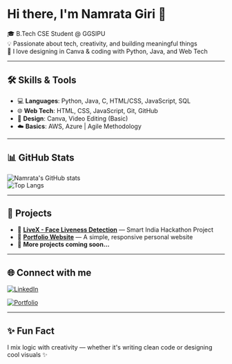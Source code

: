 # Hi there, I'm Namrata Giri 👋

🎓 B.Tech CSE Student @ GGSIPU  
💡 Passionate about tech, creativity, and building meaningful things  
🎨 I love designing in Canva & coding with Python, Java, and Web Tech  

---

## 🛠️ Skills & Tools

- 💻 **Languages**: Python, Java, C, HTML/CSS, JavaScript, SQL  
- 🌐 **Web Tech**: HTML, CSS, JavaScript, Git, GitHub  
- 🎨 **Design**: Canva, Video Editing (Basic)  
- ☁️ **Basics**: AWS, Azure | Agile Methodology

---

## 📊 GitHub Stats

![Namrata's GitHub stats](https://github-readme-stats.vercel.app/api?username=namratagiri&show_icons=true&theme=tokyonight)  
![Top Langs](https://github-readme-stats.vercel.app/api/top-langs/?username=namratagiri&layout=compact&theme=tokyonight)

---

## 🚀 Projects

- 🌟 **[LiveX - Face Liveness Detection](#)** — Smart India Hackathon Project  
- 🌟 **[Portfolio Website](#)** — A simple, responsive personal website  
- 🌟 **More projects coming soon...**

---

## 🌐 Connect with me

[![LinkedIn](https://img.shields.io/badge/LinkedIn-blue?logo=linkedin&style=for-the-badge)](https://www.linkedin.com/in/namratagiri)  
<!-- Add your actual portfolio link if available -->
[![Portfolio](https://img.shields.io/badge/Portfolio-Coming%20Soon-informational?style=for-the-badge)](#)

---

## ✨ Fun Fact

I mix logic with creativity — whether it's writing clean code or designing cool visuals ✨


<!--
**namratagiri27/namratagiri27** is a ✨ _special_ ✨ repository because its `README.md` (this file) appears on your GitHub profile.

Here are some ideas to get you started:

- 🔭 I’m currently working on ...
- 🌱 I’m currently learning ...
- 👯 I’m looking to collaborate on ...
- 🤔 I’m looking for help with ...
- 💬 Ask me about ...
- 📫 How to reach me: ...
- 😄 Pronouns: ...
- ⚡ Fun fact: ...
-->
